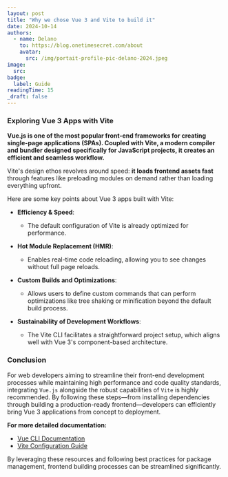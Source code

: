 ```yaml
---
layout: post
title: "Why we chose Vue 3 and Vite to build it"
date: 2024-10-14
authors:
  - name: Delano
    to: https://blog.onetimesecret.com/about
    avatar:
      src: /img/portait-profile-pic-delano-2024.jpeg
image:
  src:
badge:
  label: Guide
readingTime: 15
_draft: false
---
```




### Exploring Vue 3 Apps with Vite

**Vue.js is one of the most popular front-end frameworks for creating single-page applications (SPAs). Coupled with Vite, a modern compiler and bundler designed specifically for JavaScript projects, it creates an efficient and seamless workflow.**

Vite's design ethos revolves around speed: **it loads frontend assets fast** through features like preloading modules on demand rather than loading everything upfront.

Here are some key points about Vue 3 apps built with Vite:

- **Efficiency & Speed**:
  - The default configuration of Vite is already optimized for performance.

- **Hot Module Replacement (HMR)**:
  - Enables real-time code reloading, allowing you to see changes without full page reloads.

- **Custom Builds and Optimizations**:
  - Allows users to define custom commands that can perform optimizations like tree shaking or minification beyond the default build process.

- **Sustainability of Development Workflows**:
  - The Vite CLI facilitates a straightforward project setup, which aligns well with Vue 3's component-based architecture.

### Conclusion

For web developers aiming to streamline their front-end development processes while maintaining high performance and code quality standards, integrating `Vue.js` alongside the robust capabilities of `Vite` is highly recommended. By following these steps—from installing dependencies through building a production-ready frontend—developers can efficiently bring Vue 3 applications from concept to deployment.



**For more detailed documentation:**

- [Vue CLI Documentation](https://vuejs.org/guide/cli.html)
- [Vite Configuration Guide](https://vitejs.dev/config/)

By leveraging these resources and following best practices for package management, frontend building processes can be streamlined significantly.
